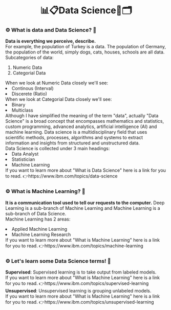 <h1 align="center" >📊📋Data Science🧮🗂</h1>

<h3>⚙ What is data and Data Science? 🤔</h3>

<p>
  <strong>Data is everything we perceive, describe. </strong> <br>
For example, the population of Turkey is a data. The population of Germany, the population of the world, simply dogs, cats, houses, schools are all data.<br>
Subcategories of data:
  <ol>
    <li>Numeric Data</li>
    <li>Categorial Data</li>
  </ol>
  When we look at Numeric Data closely we'll see:
   <li>Continous (Interval)</li>
    <li>Discerete (Ratio)</li>
  When we look at Categorial Data closely we'll see:
  <li>Binary</li>
    <li>Multiclass</li>
Although I have simplified the meaning of the term "data", actually "Data Science" is a broad concept that encompasses mathematics and statistics, custom programming, advanced analytics, artificial intelligence (AI) and machine learning. Data science is a multidisciplinary field that uses scientific methods, processes, algorithms and systems to extract information and insights from structured and unstructured data. <br>
Data Science is collected under 3 main headings: 
  <li>Data Analyst</li>
   <li>Statistician</li> 
    <li>Machine Learning</li>  
  If you want to learn more about "What is Data Science" here is a link for you to read. 👉https://www.ibm.com/topics/data-science
  </p>
  
<h3>⚙ What is Machine Learning? 🤔</h3>

<p>
  <strong> It is a communication tool used to tell our requests to the computer.</strong> Deep Learning is a sub-branch of Machine Learning and Machine Learning is a sub-branch of Data Science.<br>
  Machine Learning has 2 areas:
  <li>Applied Machine Learning</li>
   <li>Machine Learning Research</li>
 If you want to learn more about "What is Machine Learning" here is a link for you to read. 👉https://www.ibm.com/topics/machine-learning
  </p>

<h3>⚙ Let's learn some Data Science terms! 🤖</h3>

<p>
  <strong>Supervised</strong>: Supervised learning is to take output from labeled models.<br>
  If you want to learn more about "What is Machine Learning" here is a link for you to read.  👉https://www.ibm.com/topics/supervised-learning <br>
  <strong>Unsupervised</strong>: Unsupervised learning is grouping unlabeled models. <br>
  If you want to learn more about "What is Machine Learning" here is a link for you to read. 👉https://www.ibm.com/topics/unsupervised-learning <br>
  </p>


